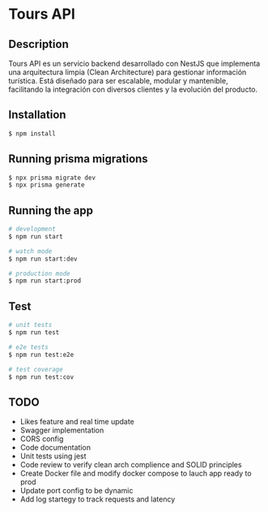 # Tours API

## Description

Tours API es un servicio backend desarrollado con NestJS que implementa una arquitectura limpia (Clean Architecture) para gestionar información turística. Está diseñado para ser escalable, modular y mantenible, facilitando la integración con diversos clientes y la evolución del producto.

## Installation

```bash
$ npm install
```

## Running prisma migrations

```bash
$ npx prisma migrate dev
$ npx prisma generate
```

## Running the app

```bash
# development
$ npm run start

# watch mode
$ npm run start:dev

# production mode
$ npm run start:prod
```

## Test

```bash
# unit tests
$ npm run test

# e2e tests
$ npm run test:e2e

# test coverage
$ npm run test:cov
```

## TODO
- Likes feature and real time update
- Swagger implementation
- CORS config
- Code documentation
- Unit tests using jest
- Code review to verify clean arch complience and SOLID principles
- Create Docker file and modify docker compose to lauch app ready to prod
- Update port config to be dynamic
- Add log startegy to track requests and latency
